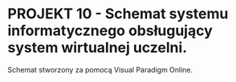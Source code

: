 # PROJEKT 10 - Schemat systemu informatycznego obsługujący system wirtualnej uczelni.

Schemat stworzony za pomocą Visual Paradigm Online.


